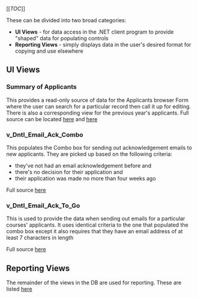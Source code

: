 [[_TOC_]]

These can be divided into two broad categories:
-  **UI Views** - for data access in the .NET client program to provide "shaped" data for populating controls
- **Reporting Views** - simply displays data in the user's desired format for copying and use elsewhere


## UI Views

### Summary of Applicants 

This provides a read-only source of data for the Applicants browser Form where the user can search for a particular record then call it up for editing. There is also a corresponding view for the previous year's applicants. Full source can be located [here](https://universityofleeds.visualstudio.com/FAD/FAD%20Team/_git/FAD-SSDT?path=%2FFAD%2Fdbo%2FViews%2Fv_Dntl_Applicants_Precis.sql&version=GBmaster) and [here](https://universityofleeds.visualstudio.com/FAD/FAD%20Team/_git/FAD-SSDT?path=%2FFAD%2Fdbo%2FViews%2Fv_Dntl_Applicants_Prev_Precis.sql&version=GBmaster
)

### v_Dntl_Email_Ack_Combo

This populates the Combo box for sending out acknowledgement emails to new applicants. They are picked up based on the following criteria:
- they've not had an email acknowledgement before and
- there's no decision for their application and
- their application was made no more than four weeks ago

Full source [here](https://universityofleeds.visualstudio.com/FAD/FAD%20Team/_git/FAD-SSDT?path=%2FFAD%2Fdbo%2FViews%2Fv_Dntl_Email_Ack_Combo.sql&version=GBmaster
)

### v_Dntl_Email_Ack_To_Go

This is used to provide the data when sending out emails for a particular courses' applicants. It uses identical criteria to the one that populated the combo box except it also requires that they have an email address of at least 7 characters in length

Full source [here](https://universityofleeds.visualstudio.com/FAD/FAD%20Team/_git/FAD-SSDT?path=%2FFAD%2Fdbo%2FViews%2Fv_Dntl_Email_Ack_To_Go.sql&version=GBmaster)

## Reporting Views

The remainder of the views in the DB are used for reporting. These are listed [here](https://universityofleeds.visualstudio.com/FAD/_git/FAD-SSDT?path=%2FFAD%2Fdbo%2FViews&version=GBmaster)

